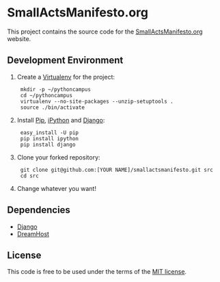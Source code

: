 # SmallActsManifesto.org

This project contains the source code for the [SmallActsManifesto.org][sam] website.

## Development Environment

1. Create a [Virtualenv][v] for the project:

        mkdir -p ~/pythoncampus
        cd ~/pythoncampus
        virtualenv --no-site-packages --unzip-setuptools .
        source ./bin/activate
    
2. Install [Pip][p], [iPython][ip] and [Django][d]:

    	easy_install -U pip
    	pip install ipython
    	pip install django

3. Clone your forked repository:

    	git clone git@github.com:[YOUR NAME]/smallactsmanifesto.git src
    	cd src

4. Change whatever you want!

## Dependencies

* [Django][d]
* [DreamHost][dh]

## License

This code is free to be used under the terms of the [MIT license][mit].


[sam]:	http://smallactsmanifesto.org
[d]:	http://djangoproject.org
[dh]:	http://dreamhost.com
[v]:	http://pypi.python.org/pypi/virtualenv
[p]:	http://pypi.python.org/pypi/pip
[ip]:	http://ipython.scipy.org/moin/
[mit]:	http://www.opensource.org/licenses/mit-license.php
